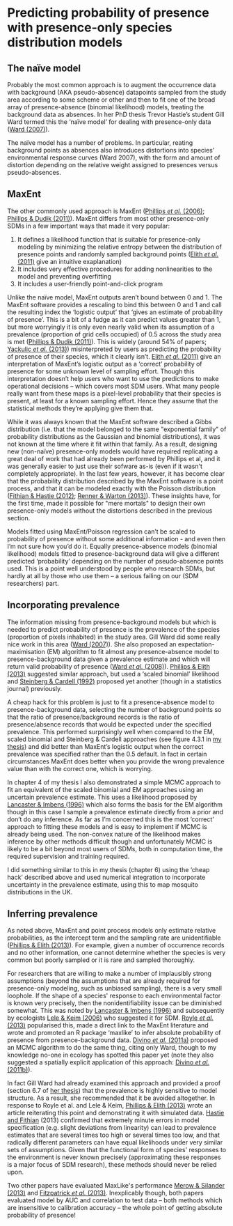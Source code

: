 # Predicting probability of presence with presence-only species distribution models

## The naïve model

Probably the most common approach is to augment the occurrence data with background (AKA pseudo-absence) datapoints sampled from the study area according to some scheme or other and then to fit one of the broad array of presence-absence (binomial likelihood) models, treating the background data as absences. In her PhD thesis Trevor Hastie’s student Gill Ward termed this the ‘naïve model’ for dealing with presence-only data ([Ward (2007)](http://www.stanford.edu/~hastie/THESES/Gill_Ward.pdf)).

The naïve model has a number of problems.  In particular, reating background points as absences also introduces distortions into species' environmental response curves (Ward 2007), with the form and amount of distortion depending on the relative weight assigned to presences versus pseudo-absences.

## MaxEnt

The other commonly used approach is MaxEnt ([Phillips *et al.* (2006)](http://www.cs.princeton.edu/~schapire/papers/ecolmod.pdf); [Phillips & Dudik (2011)](http://onlinelibrary.wiley.com/doi/10.1111/j.0906-7590.2008.5203.x/abstract)). MaxEnt differs from most other presence-only SDMs in a few important ways that made it very popular:

1. It defines a likelihood function that is suitable for presence-only modeling by minimizing the relative entropy between the distribution of presence points and randomly sampled background points ([Elith *et al.* (2011)](http://www.research.att.com/export/sites/att_labs/techdocs/TD_100253.pdf) give an intuitive exaplanation)
2. It includes very effective procedures for adding nonlinearities to the model and preventing overfitting
3. It includes a user-friendly point-and-click program

Unlike the naïve model, MaxEnt outputs aren’t bound between 0 and 1. The MaxEnt software provides a rescaling to bind this between 0 and 1 and call the resulting index the ‘logistic output’ that ‘gives an estimate of probability of presence’. This is a bit of a fudge as it can predict values greater than 1, but more worryingly it is only even nearly valid when its assumption of a prevalence (proportion of grid cells occupied) of 0.5 across the study area is met ([Phillips & Dudik (2011)](http://onlinelibrary.wiley.com/doi/10.1111/j.0906-7590.2008.5203.x/abstract)). This is widely (around 54% of papers; [Yackulic *et al.* (2013)](http://onlinelibrary.wiley.com/doi/10.1111/2041-210x.12004/abstract)) misinterpreted by users as predicting the probability of presence of their species, which it clearly isn’t. [Elith *et al.* (2011)](http://www.research.att.com/export/sites/att_labs/techdocs/TD_100253.pdf) give an interpretation of MaxEnt’s logistic output as a ‘correct’ probability of presence for some unknown level of sampling effort. Though this interpretation doesn’t help users who want to use the predictions to make operational decisions – which covers most SDM users. What many people really want from these maps is a pixel-level probability that their species is present, at least for a known sampling effort. Hence they assume that the statistical methods they’re applying give them that.

While it was always known that the MaxEnt software described a Gibbs distribution (i.e. that the model belonged to the same "exponential family" of probability distributions as the Gaussian and binomial distributions), it was not known at the time where it fit within that family. As a result, designing new (non-naïve) presence-only models would have required replicating a great deal of work that had already been performed by Phillips et al, and it was generally easier to just use their sofware as-is (even if it wasn't completely appropriate).  In the last few years, however, it has become clear that the probability distribution described by the MaxEnt software is a point process, and that it can be modeled exactly with the Poisson distribution ([Fithian & Hastie (2012)](http://arxiv.org/abs/1207.6950); [Renner & Warton (2013)](http://onlinelibrary.wiley.com/doi/10.1111/j.1541-0420.2012.01824.x/abstract)).  These insights have, for the first time, made it possible for "mere mortals" to design their own presence-only models without the distortions described in the previous section.

Models fitted using MaxEnt/Poisson regression can’t be scaled to probability of presence without some additional information - and even then I’m not sure how you’d do it. Equally presence-absence models (binomial likelihood) models fitted to presence-background data will give a different predicted ‘probability’ depending on the number of pseudo-absence points used. This is a point well understood by people who research SDMs, but hardly at all by those who use them – a serious failing on our (SDM researchers) part.

## Incorporating prevalence

The information missing from presence-background models but which is needed to predict probability of presence is the prevalence of the species (proportion of pixels inhabited) in the study area. Gill Ward did some really nice work in this area ([Ward (2007)](http://www.stanford.edu/~hastie/THESES/Gill_Ward.pdf)). She also proposed an expectation-maximisation (EM) algorithm to fit almost any presence-absence model to presence-background data given a prevalence estimate and which will return  valid probability of presence ([Ward *et al.* (2008)](http://www.stanford.edu/~hastie/Papers/Ecology/POBiometrics.pdf)). [Phillips & Elith (2013)](http://www.esajournals.org/doi/abs/10.1890/12-1520.1) suggested similar approach, but used a ‘scaled binomial’ likelihood and [Steinberg & Cardell (1992)](http://www.tandfonline.com/doi/abs/10.1080/03610929208830787#.Ut1RqhBFBaQ) proposed yet another (though in a statistics journal) previously.

A cheap hack for this problem is just to fit a presence-absence model to presence-background data, selecting the number of background points so that the ratio of presence/background records is the ratio of presence/absence records that would be expected under the specified prevalence. This performed surprisingly well when compared to the EM, scaled binomial and Steinberg & Cardell approaches (see figure 4.3.1 in [my thesis](http://figshare.com/articles/PhD_thesis_Mapping_and_understanding_the_distributions_of_potential_vector_mosquitoes_in_the_UK_New_methods_and_applications/767289)) and did better than MaxEnt’s logistic output when the correct prevalence was specified rather than the 0.5 default. In fact in certain circumstances MaxEnt does better when you provide the wrong prevalence value than with the correct one, which is worrying.

In chapter 4 of my thesis I also demonstrated a simple MCMC approach to fit an equivalent of the scaled binomial and EM approaches using an uncertain prevalence estimate. This uses a likelihood proposed by [Lancaster & Imbens (1996)](http://scholar.harvard.edu/files/imbens/files/case-control_studies_with_contaminated_controls.pdf) which also forms the basis for the EM algorithm though in this case I sample a prevalence estimate directly from a prior and don’t do any inference. As far as I’m concerned this is the most ‘correct’ approach to fitting these models and is easy to implement if MCMC is already being used. The non-convex nature of the likelihood makes inference by other methods difficult though and unfortunately MCMC is likely to be a bit beyond most users of SDMs, both in computation time, the required supervision and training required.

I did something similar to this in my thesis (chapter 6) using the ‘cheap hack’ described above and used numerical integration to incorporate uncertainty in the prevalence estimate, using this to map mosquito distributions in the UK.

## Inferring prevalence

As noted above, MaxEnt and point process models only estimate relative probabilities, as the intercept term and the sampling rate are unidentifiable ([Phillips & Elith (2013)](http://www.esajournals.org/doi/abs/10.1890/12-1520.1)). For example, given a number of occurrence records and no other information, one cannot determine whether the species is very common but poorly sampled or it is rare and sampled thoroughly.

For researchers that are willing to make a number of implausibly strong assumptions (beyond the assumptions that are already required for presence-only modeling, such as unbiased sampling), there is a very small loophole.  If the shape of a species' response to each environmental factor is known very precisely, then the nonidentifiability issue can be diminished somewhat. This was noted by [Lancaster & Imbens (1996)](http://scholar.harvard.edu/files/imbens/files/case-control_studies_with_contaminated_controls.pdf) and subsequently by ecologists [Lele & Keim (2006)]("http://www.esajournals.org/doi/abs/10.1890/0012-9658(2006)87%5B3021%3AWDAEOR%5D2.0.CO%3B2") who suggested it for SDM. [Royle *et al.* (2013)](http://onlinelibrary.wiley.com/doi/10.1111/j.2041-210X.2011.00182.x/pdf) popularised this, made a direct link to the MaxEnt literature and wrote and promoted an R package ‘maxlike’ to infer absolute probability of presence from presence-background data. [Divino *et al.* (2011a)](https://www.google.co.uk/url?sa=t&rct=j&q=&esrc=s&source=web&cd=1&cad=rja&ved=0CC8QFjAA&url=http%3A%2F%2Fwww.sciencedirect.com%2Fscience%2Farticle%2Fpii%2FS1878029611001356&ei=xFXdUuKxEO7H7Ab6hIHwCw&usg=AFQjCNG6JHr7EIuwL_xrL2YgNKFq2el2Sw&bvm=bv.59568121,d.ZGU) proposed an MCMC algorithm to do the same thing, citing only Ward, though to my knowledge no-one in ecology has spotted this paper yet (note they also suggested a spatially explicit application of this approach: [Divino *et al.* (2011b)](https://www.google.co.uk/url?sa=t&rct=j&q=&esrc=s&source=web&cd=2&cad=rja&ved=0CDoQFjAB&url=http%3A%2F%2Faisberg.unibg.it%2Fbitstream%2F10446%2F25257%2F1%2F23.pdf&ei=C1bdUv2mNaK07QbUzIHoDA&usg=AFQjCNE951ygqBHEGxVzVCYX5C-DzVn-MQ&bvm=bv.59568121,d.ZGU)).

In fact Gill Ward had already examined this approach and provided a proof (section 6.7 of [her thesis](http://www.stanford.edu/~hastie/THESES/Gill_Ward.pdf)) that the prevalence is highly sensitive to model structure. As a result, she recommended that it be avoided altogether. In response to Royle et al. and Lele & Keim, [Phillips & Elith (2013)](http://www.esajournals.org/doi/abs/10.1890/12-1520.1) wrote an article reiterating this point and demonstrating it with simulated data. [Hastie and Fithian](http://www.stanford.edu/~hastie/Papers/ECOGRAPHY_E0321.pdf) (2013) confirmed that extremely minute errors in model specification (e.g. slight deviations from linearity) can lead to prevalence estimates that are several times too high or several times too low, and that radically different parameters can have equal likelihoods under very similar sets of assumptions.  Given that the functional form of species' responses to the environment is never known precisely (approximating these responses is a major focus of SDM research), these methods should never be relied upon.

Two other papers have evaluated MaxLike's performance [Merow & Silander (2013)](http://onlinelibrary.wiley.com/doi/10.1111/2041-210X.12152/abstract) and [Fitzpatrick *et al.* (2013)](https://www.google.co.uk/url?sa=t&rct=j&q=&esrc=s&source=web&cd=1&cad=rja&ved=0CC8QFjAA&url=http%3A%2F%2Fwww.esajournals.org%2Fdoi%2Fabs%2F10.1890%2FES13-00066.1&ei=2lndUqXCB4nF7AaRhIHQAw&usg=AFQjCNGggaoGunYRR3f4H_AnqykOMaDV2A&bvm=bv.59568121,d.ZGU). Inexplicably though, both papers evaluated model by AUC and correlation to test data – both methods which are insensitive to calibration accuracy – the whole point of getting absolute probability of presence!
